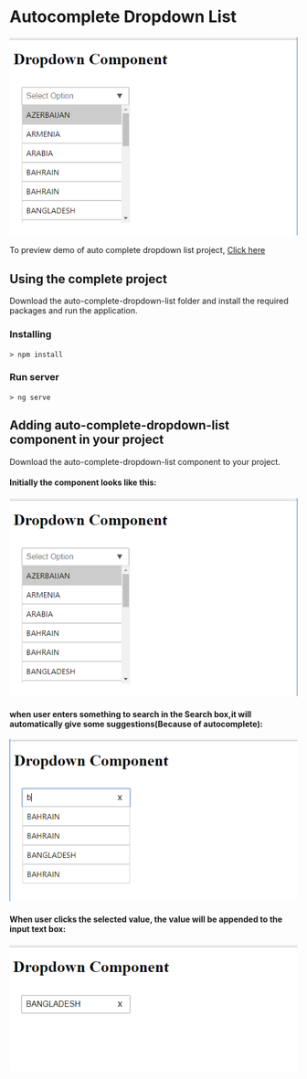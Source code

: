 # Autocomplete Dropdown List


<p align="center">
    <img  alt="Auto-Complete-DropDown-List" src="img/autocomplete.PNG" class="img-responsive">
</p>

To preview demo of auto complete dropdown list project, [Click here](https://angular-efbhlg.stackblitz.io/)


## Using the complete project

Download the auto-complete-dropdown-list folder and install the required packages and run the application. 

### Installing

```
> npm install
```

### Run server

```
> ng serve
```

## Adding auto-complete-dropdown-list component in your project
 Download the auto-complete-dropdown-list component to your project.  
  
#### Initially the component looks like this:

<p align="center">
    <img  alt="Auto-Complete-DropDown-List" src="img/autocomplete.PNG" class="img-responsive">
</p>

#### when user enters something to search in the Search box,it will automatically give some suggestions(Because of autocomplete):

<p align="center">
    <img  alt="Auto-Complete-DropDown-List" src="img/autocomplete1.PNG" class="img-responsive">
</p>

#### When user clicks the selected value, the value will be appended to the input text box:

<p align="center">
    <img  alt="Auto-Complete-DropDown-List" src="img/autocomplete2.PNG" class="img-responsive">
</p>

